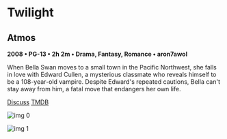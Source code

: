 # Twilight

## Atmos

**2008 • PG-13 • 2h 2m • Drama, Fantasy, Romance • aron7awol**

When Bella Swan moves to a small town in the Pacific Northwest, she falls in love with Edward Cullen, a mysterious classmate who reveals himself to be a 108-year-old vampire. Despite Edward's repeated cautions, Bella can't stay away from him, a fatal move that endangers her own life.

[Discuss](https://www.avsforum.com/threads/bass-eq-for-filtered-movies.2995212/post-57019920)  [TMDB](8966)

![img 0](https://i.imgur.com/IOGJmVo.jpg)

![img 1](https://i.imgur.com/0PlIjC0.jpg)

